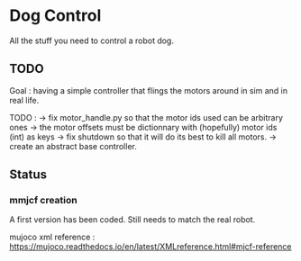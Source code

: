 

# Dog Control

All the stuff you need to control a robot dog.

## TODO

Goal : having a simple controller that flings the motors around in sim and in real life.

TODO :
-> fix motor_handle.py so that the motor ids used can be arbitrary ones -> the motor offsets must be dictionnary with (hopefully) motor ids (int) as keys
-> fix shutdown so that it will do its best to kill all motors.
-> create an abstract base controller.

## Status

### mmjcf creation

A first version has been coded. Still needs to match the real robot.

mujoco xml reference : https://mujoco.readthedocs.io/en/latest/XMLreference.html#mjcf-reference
